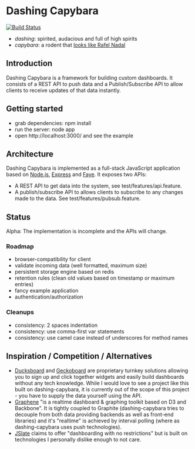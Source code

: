 # Dashing Capybara

[![Build Status][travis.png]][travis]

* _dashing_: spirited, audacious and full of high spirits
* _capybara_: a rodent that [looks like Rafel Nadal][capys]

## Introduction

Dashing Capybara is a framework for building custom dashboards. It consists of
a REST API to push data and a Publish/Subscribe API to allow clients to receive
updates of that data instantly.

## Getting started

* grab dependencies: npm install
* run the server: node app
* open http://localhost:3000/ and see the example

## Architecture

Dashing Capybara is implemented as a full-stack JavaScript application based on
[Node.js][node], [Express][express] and [Faye][faye]. It exposes two APIs:

* A REST API to get data into the system, see test/features/api.feature.
* A publish/subscribe API to allows clients to subscribe to any changes made to
  the data. See test/features/pubsub.feature.

## Status

Alpha: The implementation is incomplete and the APIs will change.

### Roadmap

* browser-compatibility for client
* validate incoming data (well formatted, maximum size)
* persistent storage engine based on redis
* retention rules (clean old values based on timestamp or maximum entries)
* fancy example application
* authentication/authorization

### Cleanups
* consistency: 2 spaces indentation
* consistency: use comma-first var statements
* consistency: use camel case instead of underscores for method names

## Inspiration / Competition / Alternatives

* [Ducksboard][ducksboard] and [Geckoboard][geckoboard] are proprietary turnkey
  solutions allowing you to sign up and click together widgets and easily build
  dashboards without any tech knowledge. While I would love to see a project
  like this built on dashing-capybara, it is currently out of the scope of this
  project - you have to supply the data yourself using the API.
* [Graphene][graphene] "is a realtime dashboard & graphing toolkit based on D3
  and Backbone". It is tightly coupled to Graphite (dashing-capybara tries to
  decouple from both data providing backends as well as front-end libraries)
  and it's "realtime" is achieved by interval polling (where as
  dashing-capybara uses push technologies).
* [JSlate][jslate] claims to offer "dashboarding with no restrictions" but is
  built on technologies I personally dislike enough to not care.

[node]: http://faye.jcoglan.com/
[express]: http://expressjs.com/
[faye]: http://faye.jcoglan.com/
[capys]: http://capybarasthatlooklikerafaelnadal.tumblr.com/
[ducksboard]: http://ducksboard.com/
[geckoboard]: http://www.geckoboard.com/
[graphene]: https://github.com/jondot/graphene
[jslate]: http://jslate.com/
[travis.png]: https://secure.travis-ci.org/c089/dashing-capybara.png
[travis]: http://travis-ci.org/c089/dashing-capybara
